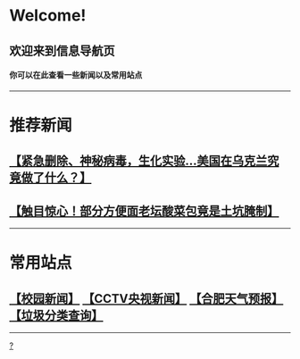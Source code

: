 # Welcome!
## 欢迎来到信息导航页
#### 你可以在此查看一些新闻以及常用站点
---
# 推荐新闻
## [【紧急删除、神秘病毒，生化实验…美国在乌克兰究竟做了什么？】](https://www.bilibili.com/video/BV1ET4y1i7et)
## [【触目惊心！部分方便面老坛酸菜包竟是土坑腌制】](https://www.bilibili.com/video/BV1g44y1T7dN)
---
# 常用站点
## [【校园新闻】](http://www.hf168xq.com/xyxw.jhtml) [【CCTV央视新闻】](https://news.cctv.com/) [【合肥天气预报】](http://www.weather.com.cn/weather/101220101.shtml) [【垃圾分类查询】](https://web.woobx.cn/app/garbage-sort)
---
[?](https://www.bilibili.com/video/BV1GJ411x7h7)
